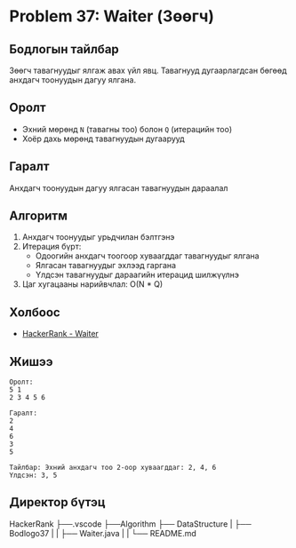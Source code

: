 # Problem 37: Waiter (Зөөгч)

## Бодлогын тайлбар

Зөөгч тавагнуудыг ялгаж авах үйл явц. Тавагнууд дугаарлагдсан бөгөөд анхдагч тоонуудын дагуу ялгана.

## Оролт

- Эхний мөрөнд `N` (тавагны тоо) болон `Q` (итерацийн тоо)
- Хоёр дахь мөрөнд тавагнуудын дугаарууд

## Гаралт

Анхдагч тоонуудын дагуу ялгасан тавагнуудын дараалал

## Алгоритм

1. Анхдагч тоонуудыг урьдчилан бэлтгэнэ
2. Итерация бүрт:
   - Одоогийн анхдагч тоогоор хуваагддаг тавагнуудыг ялгана
   - Ялгасан тавагнуудыг эхлээд гаргана
   - Үлдсэн тавагнуудыг дараагийн итерацид шилжүүлнэ
3. Цаг хугацааны нарийвчлал: O(N \* Q)

## Холбоос

- [HackerRank - Waiter](https://www.hackerrank.com/challenges/waiter)

## Жишээ

```
Оролт:
5 1
2 3 4 5 6

Гаралт:
2
4
6
3
5

Тайлбар: Эхний анхдагч тоо 2-оор хуваагддаг: 2, 4, 6
Үлдсэн: 3, 5
```

## Директор бүтэц
HackerRank
    ├──.vscode
    ├──Algorithm
    ├── DataStructure
    |   ├── Bodlogo37
    |   |   ├── Waiter.java
    |   |   └── README.md